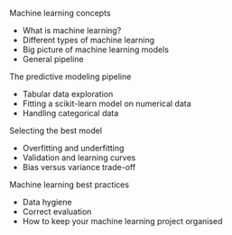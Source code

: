 Machine learning concepts
- What is machine learning?
- Different types of machine learning
- Big picture of machine learning models
- General pipeline

The predictive modeling pipeline
- Tabular data exploration
- Fitting a scikit-learn model on numerical data
- Handling categorical data

Selecting the best model
- Overfitting and underfitting
- Validation and learning curves
- Bias versus variance trade-off

Machine learning best practices
- Data hygiene
- Correct evaluation
- How to keep your machine learning project organised